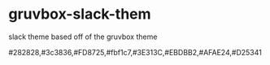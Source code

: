 # gruvbox-slack-them
slack theme based off of the gruvbox theme

#282828,#3c3836,#FD8725,#fbf1c7,#3E313C,#EBDBB2,#AFAE24,#D25341
